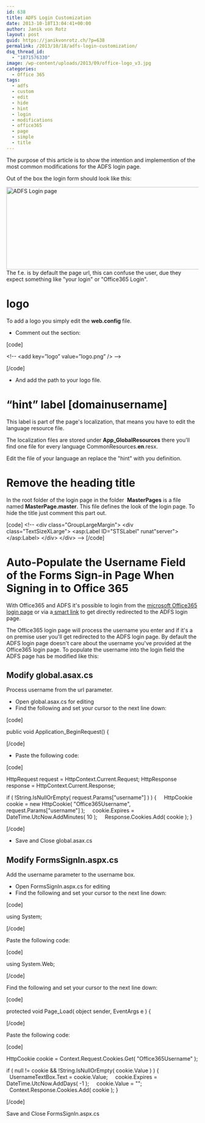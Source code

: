 ```yaml
---
id: 638
title: ADFS Login Customization
date: 2013-10-18T13:04:41+00:00
author: Janik von Rotz
layout: post
guid: https://janikvonrotz.ch/?p=638
permalink: /2013/10/18/adfs-login-customization/
dsq_thread_id:
  - "1871576330"
image: /wp-content/uploads/2013/09/office-logo_v3.jpg
categories:
  - Office 365
tags:
  - adfs
  - custom
  - edit
  - hide
  - hint
  - login
  - modifications
  - office365
  - page
  - simple
  - title
---
```

The purpose of this article is to show the intention and implemention of the most common modifications for the ADFS login page.

Out of the box the login form should look like this:

<a href="https://janikvonrotz.ch/wp-content/uploads/2013/10/ADFS-Login-page.png"><img class="aligncenter size-full wp-image-639" alt="ADFS Login page" src="https://janikvonrotz.ch/wp-content/uploads/2013/10/ADFS-Login-page.png" width="615" height="216" /></a>The f.e. is by default the page url, this can confuse the user, due they expect something like "your login" or "Office365 Login".

<!--more-->

<h1>logo</h1>

To add a logo you simply edit the <strong>web.config</strong> file.

<ul>
    <li>Comment out the section:</li>
</ul>

[code]

&lt;!--
&lt;add key=”logo” value=”logo.png” /&gt;
--&gt;

[/code]

<ul>
    <li>And add the path to your logo file.</li>
</ul>

<h1>“hint” label [domainusername]</h1>

This label is part of the page's localization, that means you have to edit the language resource file.

The localization files are stored under <strong>App_GlobalResources</strong> there you'll find one file for every language CommonResources.<strong>en</strong>.resx.

Edit the file of your language an replace the "hint" with you definition.

<h1>Remove the heading title</h1>

In the root folder of the login page in the folder  <strong>MasterPages</strong> is a file named <strong>MasterPage.master</strong>. This file defines the look of the login page. To hide the title just comment this part out.

[code]
&lt;!--
&lt;div class=&quot;GroupLargeMargin&quot;&gt;
&lt;div class=&quot;TextSizeXLarge&quot;&gt;
&lt;asp:Label ID=&quot;STSLabel&quot; runat&quot;server&quot;&gt;&lt;/asp:Label&gt;
&lt;/div&gt;
&lt;/div&gt;
--&gt;
[/code]

<h1>Auto-Populate the Username Field of the Forms Sign-in Page When Signing in to Office 365</h1>

With Office365 and ADFS it's possible to login from the <a href="https://login.microsoftonline.com" target="_blank">microsoft Office365 login page</a> or via a<a href="https://community.office365.com/en-us/wikis/sso/using-smart-links-or-idp-initiated-authentication-with-office-365.aspx" target="_blank"> smart link</a> to get directly redirected to the ADFS login page.

The Office365 login page will process the username you enter and if it's a on premise user you'll get redirected to the ADFS login page. By default the ADFS login page doesn't care about the username you've provided at the Office365 login page. To populate the username into the login field the ADFS page has be modified like this:

<h2>Modify global.asax.cs</h2>

Process username from the url parameter.

<ul>
    <li>Open global.asax.cs for editing</li>
    <li>Find the following and set your cursor to the next line down:</li>
</ul>

[code]

public void Application_BeginRequest()
{

[/code]

<ul>
    <li>Paste the following code:</li>
</ul>

[code]

HttpRequest request = HttpContext.Current.Request;
HttpResponse response = HttpContext.Current.Response;

if ( !String.IsNullOrEmpty( request.Params[&quot;username&quot;] ) )
{
     HttpCookie cookie = new HttpCookie( &quot;Office365Username&quot;, request.Params[&quot;username&quot;] );
     cookie.Expires = DateTime.UtcNow.AddMinutes( 10 );
     Response.Cookies.Add( cookie );
}

[/code]

<ul>
    <li>Save and Close global.asax.cs</li>
</ul>

<h2>Modify FormsSignIn.aspx.cs</h2>

Add the username parameter to the username box.

<ul>
    <li>Open FormsSignIn.aspx.cs for editing</li>
    <li>Find the following and set your cursor to the next line down:</li>
</ul>

[code]

using System;

[/code]

Paste the following code:

[code]

using System.Web;

[/code]

Find the following and set your cursor to the next line down:

[code]

protected void Page_Load( object sender, EventArgs e )
{

[/code]

Paste the following code:

[code]

HttpCookie cookie = Context.Request.Cookies.Get( &quot;Office365Username&quot; );

if ( null != cookie &amp;&amp; !String.IsNullOrEmpty( cookie.Value ) )
{
     UsernameTextBox.Text = cookie.Value;
     cookie.Expires = DateTime.UtcNow.AddDays( -1 );
     cookie.Value = &quot;&quot;;
     Context.Response.Cookies.Add( cookie );
}

[/code]

Save and Close FormsSignIn.aspx.cs